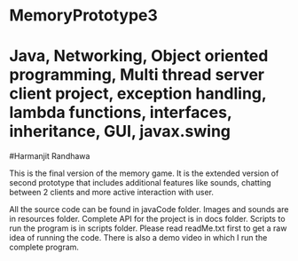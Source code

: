 # MemoryPrototype3
# Java, Networking, Object oriented programming, Multi thread server client project, exception handling, lambda functions, interfaces, inheritance, GUI, javax.swing
#Harmanjit Randhawa

This is the final version of the memory game. It is the extended version of second prototype that includes additional features like 
sounds, chatting between 2 clients and more active interaction with user.

All the source code can be found in javaCode folder. Images and sounds are in resources folder. 
Complete API for the project is in docs folder.
Scripts to run the program is in scripts folder. 
Please read readMe.txt first to get a raw idea of running the code. 
There is also a demo video in which I run the complete program.
